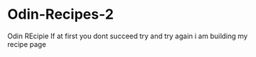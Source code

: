 # Odin-Recipes-2
Odin REcipie
If at first you dont succeed try and try again 
i am building my recipe page 

